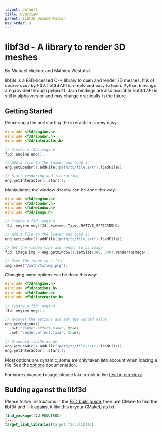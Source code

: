 ```yaml
---
layout: default
title: Overview
parent: libf3d Documentation
nav_order: 0
---
```


# libf3d - A library to render 3D meshes

By Michael Migliore and Mathieu Westphal.

libf3d is a BSD-licensed C++ library to open and render 3D meshes. It is of course used by F3D.
libf3d API is simple and easy to learn. Python bindings are provided through pybind11. Java bindings are also available.
libf3d API is still in alpha version and may change drastically in the future.

## Getting Started

Rendering a file and starting the interaction is very easy:

```cpp
#include <f3d/engine.h>
#include <f3d/loader.h>
#include <f3d/interactor.h>

// Create a f3d::engine
f3d::engine eng();

// Add a file to the loader and load it
eng.getLoader().addFile("path/to/file.ext").loadFile();

// Start rendering and interacting
eng.getInteractor().start();
```

Manipulating the window directly can be done this way:

```cpp
#include <f3d/engine.h>
#include <f3d/loader.h>
#include <f3d/window.h>
#include <f3d/image.h>

// Create a f3d::engine
f3d::engine eng(f3d::window::Type::NATIVE_OFFSCREEN);

// Add a file to the loader and load it
eng.getLoader().addFile("path/to/file.ext").loadFile();

// Set the window size and render to an image
f3d::image img = eng.getWindow().setSize(300, 300).renderToImage();

// Save the image to a file
img.save("/path/to/img.png");
```

Changing some options can be done this way:

```cpp
#include <f3d/engine.h>
#include <f3d/options.h>
#include <f3d/loader.h>
#include <f3d/interactor.h>

// Create a f3d::engine
f3d::engine eng();

// Recover the options and set the wanted value
eng.getOptions()
  .set("render.effect.ssao", true)
  .set("render.effect.fxaa", true);

// Standard libf3d usage
eng.getLoader().addFile("path/to/file.ext").loadFile();
eng.getInteractor().start();
```
Most options are dynamic, some are only taken into account when loading a file. See the [options](OPTIONS.md) documentation.

For more advanced usage, please take a look in the [testing directory](https://github.com/f3d-app/f3d/tree/master/library/testing).

## Building against the libf3d

Please follow instructions in the [F3D build guide](../dev/BUILD.md), then use CMake to find the libf3d
and link against it like this in your CMakeLists.txt:

```cmake
find_package(f3d REQUIRED)
[...]
target_link_libraries(target f3d::libf3d)
```
